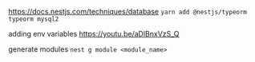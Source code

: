 https://docs.nestjs.com/techniques/database
`yarn add @nestjs/typeorm typeorm mysql2`

adding env variables
https://youtu.be/aDlBnxVzS_Q

generate modules
`nest g module <module_name>`
